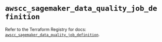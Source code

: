 # `awscc_sagemaker_data_quality_job_definition`

Refer to the Terraform Registry for docs: [`awscc_sagemaker_data_quality_job_definition`](https://registry.terraform.io/providers/hashicorp/awscc/0.70.0/docs/resources/sagemaker_data_quality_job_definition).
